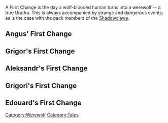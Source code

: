 A First Change is the day a wolf-blooded human turns into a werewolf --
a true Uratha. This is always accompanied by strange and dangerous
events; as is the case with the pack members of the
[Shadowclaws](Shadowclaws "wikilink").

## Angus' First Change

## Grigor's First Change

## Aleksandr's First Change

## Grigori's First Change

## Edouard's First Change

[Category:Werewolf](Category:Werewolf "wikilink")
[Category:Tales](Category:Tales "wikilink")